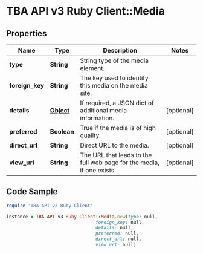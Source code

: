 # TBA API v3 Ruby Client::Media

## Properties

Name | Type | Description | Notes
------------ | ------------- | ------------- | -------------
**type** | **String** | String type of the media element. | 
**foreign_key** | **String** | The key used to identify this media on the media site. | 
**details** | [**Object**](.md) | If required, a JSON dict of additional media information. | [optional] 
**preferred** | **Boolean** | True if the media is of high quality. | [optional] 
**direct_url** | **String** | Direct URL to the media. | [optional] 
**view_url** | **String** | The URL that leads to the full web page for the media, if one exists. | [optional] 

## Code Sample

```ruby
require 'TBA API v3 Ruby Client'

instance = TBA API v3 Ruby Client::Media.new(type: null,
                                 foreign_key: null,
                                 details: null,
                                 preferred: null,
                                 direct_url: null,
                                 view_url: null)
```


